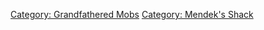 [Category: Grandfathered Mobs](Category:_Grandfathered_Mobs "wikilink")
[Category: Mendek's Shack](Category:_Mendek's_Shack "wikilink")

